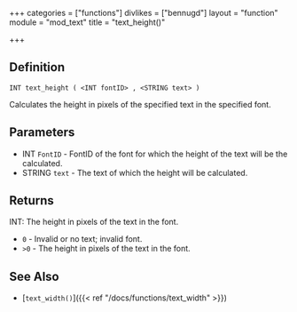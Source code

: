 +++
categories = ["functions"]
divlikes = ["bennugd"]
layout = "function"
module = "mod_text"
title = "text_height()"

+++

## Definition

    INT text_height ( <INT fontID> , <STRING text> )

Calculates the height in pixels of the specified text in the specified font.

## Parameters

- INT `FontID` - FontID of the font for which the height of the text will be the calculated.
- STRING `text` - The text of which the height will be calculated.

## Returns

INT: The height in pixels of the text in the font.

- `0` - Invalid or no text; invalid font.
- `>0` - The height in pixels of the text in the font.

## See Also

- [`text_width()`]({{< ref "/docs/functions/text_width" >}})
